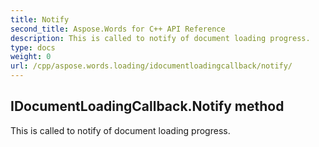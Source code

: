 ```yaml
---
title: Notify
second_title: Aspose.Words for C++ API Reference
description: This is called to notify of document loading progress. 
type: docs
weight: 0
url: /cpp/aspose.words.loading/idocumentloadingcallback/notify/
---
```

## IDocumentLoadingCallback.Notify method


This is called to notify of document loading progress.

